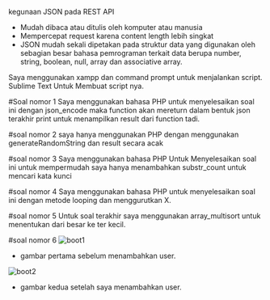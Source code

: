 kegunaan JSON pada REST API
- Mudah dibaca atau ditulis oleh komputer atau manusia
- Mempercepat request karena content length lebih singkat
- JSON mudah sekali dipetakan pada struktur data yang digunakan oleh sebagian besar bahasa pemrograman terkait data berupa number, string, boolean, null, array dan associative array.

Saya menggunakan xampp dan command prompt untuk menjalankan script.
Sublime Text Untuk Membuat script nya.


#Soal nomor 1
Saya menggunakan bahasa PHP untuk menyelesaikan soal ini
dengan json_encode maka function akan mereturn dalam bentuk json
terakhir print untuk menampilkan result dari function tadi.

#soal nomor 2
saya hanya menggunakan PHP dengan menggunakan generateRandomString dan result secara acak

#soal nomor 3
Saya menggunakan bahasa PHP Untuk Menyelesaikan soal ini
untuk mempermudah saya hanya menambahkan substr_count untuk mencari kata kunci

#soal nomor 4
Saya menggunakan bahasa PHP untuk menyelesaikan soal ini
dengan metode looping dan menggurutkan X.

#soal nomor 5
Untuk soal terakhir saya menggunakan array_multisort untuk menentukan dari besar ke ter kecil.

#soal nomor 6
![boot1](https://user-images.githubusercontent.com/25763905/57969840-69e93780-79a4-11e9-8f50-958305f5b697.PNG)
- gambar pertama sebelum menambahkan user.

![boot2](https://user-images.githubusercontent.com/25763905/57969220-e9740800-799e-11e9-8f86-d93acf2a79da.PNG)
- gambar kedua setelah saya menambahkan user.
